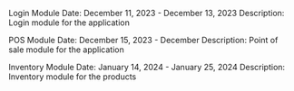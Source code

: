 Login Module
Date: December 11, 2023 - December 13, 2023
Description: Login module for the application

POS Module
Date: December 15, 2023 - December 
Description: Point of sale module for the application

Inventory Module
Date: January 14, 2024 - January 25, 2024
Description: Inventory module for the products


